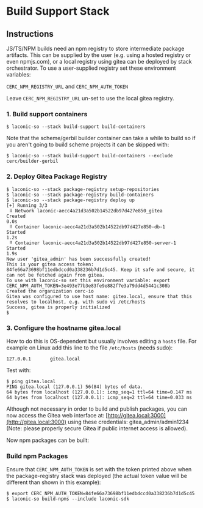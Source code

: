 # Build Support Stack

## Instructions

JS/TS/NPM builds need an npm registry to store intermediate package artifacts.
This can be supplied by the user (e.g. using a hosted registry or even npmjs.com), or a local registry using gitea can be deployed by stack orchestrator.
To use a user-supplied registry set these environment variables:

`CERC_NPM_REGISTRY_URL` and 
`CERC_NPM_AUTH_TOKEN`

Leave `CERC_NPM_REGISTRY_URL` un-set to use the local gitea registry.

### 1. Build support containers
```
$ laconic-so --stack build-support build-containers
```
Note that the scheme/gerbil builder container can take a while to build so if you aren't going to build scheme projects it can be skipped with:
```
$ laconic-so --stack build-support build-containers --exclude cerc/builder-gerbil
```
### 2. Deploy Gitea Package Registry

```
$ laconic-so --stack package-registry setup-repositories
$ laconic-so --stack package-registry build-containers 
$ laconic-so --stack package-registry deploy up
[+] Running 3/3
 ⠿ Network laconic-aecc4a21d3a502b14522db97d427e850_gitea       Created                                                                                    0.0s
 ⠿ Container laconic-aecc4a21d3a502b14522db97d427e850-db-1      Started                                                                                    1.2s
 ⠿ Container laconic-aecc4a21d3a502b14522db97d427e850-server-1  Started                                                                                    1.9s
New user 'gitea_admin' has been successfully created!
This is your gitea access token: 84fe66a73698bf11edbdccd0a338236b7d1d5c45. Keep it safe and secure, it can not be fetched again from gitea.
To use with laconic-so set this environment variable: export CERC_NPM_AUTH_TOKEN=3e493e77b3e83fe9e882f7e3a79dd4d5441c308b
Created the organization cerc-io
Gitea was configured to use host name: gitea.local, ensure that this resolves to localhost, e.g. with sudo vi /etc/hosts
Success, gitea is properly initialized
$
```
### 3. Configure the hostname gitea.local
How to do this is OS-dependent but usually involves editing a `hosts` file. For example on Linux add this line to the file `/etc/hosts` (needs sudo):
```
127.0.0.1       gitea.local
```
Test with:
```
$ ping gitea.local
PING gitea.local (127.0.0.1) 56(84) bytes of data.
64 bytes from localhost (127.0.0.1): icmp_seq=1 ttl=64 time=0.147 ms
64 bytes from localhost (127.0.0.1): icmp_seq=2 ttl=64 time=0.033 ms
```
Although not necessary in order to build and publish packages, you can now access the Gitea web interface at: [http://gitea.local:3000](http://gitea.local:3000) using these credentials: gitea_admin/admin1234 (Note: please properly secure Gitea if public internet access is allowed).

Now npm packages can be built:
### Build npm Packages
Ensure that `CERC_NPM_AUTH_TOKEN` is set with the token printed above when the package-registry stack was deployed (the actual token value will be different than shown in this example):
```
$ export CERC_NPM_AUTH_TOKEN=84fe66a73698bf11edbdccd0a338236b7d1d5c45
$ laconic-so build-npms --include laconic-sdk
```
